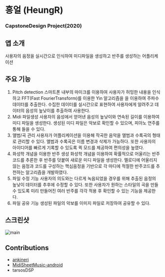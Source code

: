 # 흥얼 (HeungR)
### CapstoneDesign Project(2020)
## 앱 소개
사용자의 음정을 실시간으로 인식하여 미디파일을 생성하고 반주를 생성하는 어플리케이션

## 주요 기능 

1) Pitch detection
   스마트폰 내부의 마이크를 이용하여 사용자가 허밍한 내용을 인식하고 FFT(Fast FourierTransform)를
   이용한 Yin 알고리즘을 을 이용하여 주파수 데이터를 추출한다. 수집한 데이터를 
   실시간으로 표현하여 사용자에게 알려주고 데이터의 음성의 높낮이를 추출하여 사용한다.
2) Midi 파일생성
   사용자의 음성에서 얻어낸 음성의 높낮이와 연속된 길이를 이용하여 미디 파일을 생성한다.
   생성된 미디 파일은 악보로 확인할 수 있으며, 피아노 연주를 통해 들을 수 있다.  
3) 앨범/곡 관리
   사용자가 어플리케이션을 이용해 작곡한 음악을 앨범과 수록곡의 형태로 관리할 수 있다. 앨범과
   수록곡은 이름 변경과 삭제가 가능하다. 또한 사용자의 아이디어를 빠르게 기록할 수 있도록 
   퀵 모드를 제공하여 편의성을 높였다.
4) 화성학 개념을 이용한 반주 생성
   화성학 개념을 이용하여 확률적으로 어울리는 반주 코드를 추론한 후 반주를 덧붙여 새로운 
   미디 파일을 생성한다. 멜로디에 어울리지 않는 음정과 코드를 구성하는 핵심음정을 기반으로
   각 마디에 적절한 반주코드를 추천하는 알고리즘을 개발하였다.
5) 파일 수정 기능
   사용자의 의도와는 다르게 녹음되었을 경우를 위해 추출된 음정의 높낮이 데이터를 추후에 
   수정할 수 있다. 또한 사용자가 원하는 스타일의 곡을 만들 수 있도록 미리 만들어진 여러
   반주를 각각 적용 후 확인할 수 있는 기능을 제공한다.
6) 파일 공유 기능
   생성된 파일의 악보를 이미지 파일로 저장하여 공유할 수 있다.

## 스크린샷
![main](./README_IMAGE/total.png)





## Contributions
- [ankineri](https://github.com/ankineri)
- [MidiSheetMusic-android](https://github.com/ditek/MidiSheetMusic-Android) 
- tarsosDSP
